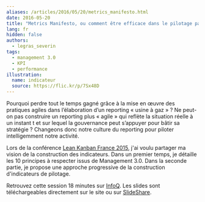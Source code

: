 ```yaml
---
aliases: /articles/2016/05/20/metrics_manifesto.html
date: 2016-05-20
title: "Metrics Manifesto, ou comment être efficace dans le pilotage par les indicateurs"
lang: fr
hidden: false
authors:
  - legras_severin
tags:
  - management 3.0
  - KPI
  - performance
illustration:
  name: indicateur
  source: https://flic.kr/p/7Sx48D
---
```


Pourquoi perdre tout le temps gagné grâce à la mise en œuvre des pratiques agiles dans l’élaboration d’un reporting « usine à gaz » ? Ne peut-on pas construire un reporting plus « agile » qui reflète la situation réelle à un instant t et sur lequel la gouvernance peut s’appuyer pour bâtir sa stratégie ? Changeons donc notre culture du reporting pour piloter intelligemment notre activité.

Lors de la conférence [Lean Kanban France 2015], j'ai voulu partager ma vision de la construction des indicateurs. Dans un premier temps, je détaille les 10 principes à respecter issus de Management 3.0. Dans la seconde partie, je propose une approche progressive de la construction d'indicateurs de pilotage.

Retrouvez cette session 18 minutes sur [InfoQ]. Les slides sont  téléchargeables directement sur le site ou sur [SlideShare].


[Lean Kanban France 2015]: http://leankanban.fr/
[InfoQ]: https://www.infoq.com/fr/presentations/lkfr-severin-legras-metrics-manifesto
[SlideShare]: http://www.slideshare.net/SverinLegras/lkfr2015-metrics-manifesto
